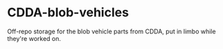 # CDDA-blob-vehicles
Off-repo storage for the blob vehicle parts from CDDA, put in limbo while they're worked on. 
